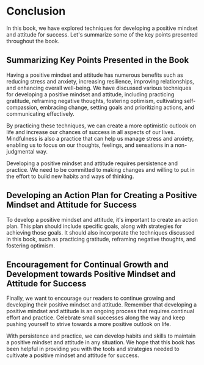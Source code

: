 # Conclusion

In this book, we have explored techniques for developing a positive mindset and attitude for success. Let's summarize some of the key points presented throughout the book.

Summarizing Key Points Presented in the Book
--------------------------------------------

Having a positive mindset and attitude has numerous benefits such as reducing stress and anxiety, increasing resilience, improving relationships, and enhancing overall well-being. We have discussed various techniques for developing a positive mindset and attitude, including practicing gratitude, reframing negative thoughts, fostering optimism, cultivating self-compassion, embracing change, setting goals and prioritizing actions, and communicating effectively.

By practicing these techniques, we can create a more optimistic outlook on life and increase our chances of success in all aspects of our lives. Mindfulness is also a practice that can help us manage stress and anxiety, enabling us to focus on our thoughts, feelings, and sensations in a non-judgmental way.

Developing a positive mindset and attitude requires persistence and practice. We need to be committed to making changes and willing to put in the effort to build new habits and ways of thinking.

Developing an Action Plan for Creating a Positive Mindset and Attitude for Success
----------------------------------------------------------------------------------

To develop a positive mindset and attitude, it's important to create an action plan. This plan should include specific goals, along with strategies for achieving those goals. It should also incorporate the techniques discussed in this book, such as practicing gratitude, reframing negative thoughts, and fostering optimism.

Encouragement for Continual Growth and Development towards Positive Mindset and Attitude for Success
----------------------------------------------------------------------------------------------------

Finally, we want to encourage our readers to continue growing and developing their positive mindset and attitude. Remember that developing a positive mindset and attitude is an ongoing process that requires continual effort and practice. Celebrate small successes along the way and keep pushing yourself to strive towards a more positive outlook on life.

With persistence and practice, we can develop habits and skills to maintain a positive mindset and attitude in any situation. We hope that this book has been helpful in providing you with the tools and strategies needed to cultivate a positive mindset and attitude for success.